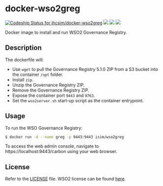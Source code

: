 # docker-wso2greg

[ ![Codeship Status for ihcsim/docker-wso2greg](https://app.codeship.com/projects/d50dc1d0-c3c1-0134-67c4-568c48fe7308/status?branch=master)](https://app.codeship.com/projects/197734) [![](https://images.microbadger.com/badges/version/isim/wso2greg:5.3.0.svg)](https://microbadger.com/images/isim/wso2greg:5.3.0 "Get your own version badge on microbadger.com") [![](https://images.microbadger.com/badges/commit/isim/wso2greg:5.3.0.svg)](https://microbadger.com/images/isim/wso2greg:5.3.0 "Get your own commit badge on microbadger.com") [![](https://images.microbadger.com/badges/image/isim/wso2greg:5.3.0.svg)](https://microbadger.com/images/isim/wso2greg:5.3.0 "Get your own image badge on microbadger.com")

Docker image to install and run WSO2 Governance Registry.

## Description
The dockerfile will:
* Use `wget` to pull the Governance Registry 5.1.0 ZIP from a S3 bucket into the container `/opt` folder.
* Install `zip`.
* Unzip the Governance Registry ZIP.
* Remove the Governance Registry ZIP.
* Expose the container port `9443` and `9763`.
* Set the `wso2server.sh` start-up script as the container entrypoint.


## Usage
To run the WSO Governance Registry:
```sh
$ docker run -d --name greg -p 9443:9443 isim/wso2greg
```
To access the web admin console, navigate to https://localhost:9443/carbon using your web browser.

## License
Refer to the [LICENSE](LICENSE) file. WSO2 license can be found [here](http://wso2.com/licenses).
